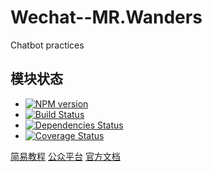 # Wechat--MR.Wanders
Chatbot practices

## 模块状态
- [![NPM version](https://badge.fury.io/js/wechat.png)](http://badge.fury.io/js/wechat)
- [![Build Status](https://travis-ci.org/node-webot/wechat.png?branch=master)](https://travis-ci.org/node-webot/wechat)
- [![Dependencies Status](https://david-dm.org/node-webot/wechat.png)](https://david-dm.org/node-webot/wechat)
- [![Coverage Status](https://coveralls.io/repos/node-webot/wechat/badge.png)](https://coveralls.io/r/node-webot/wechat)

[简易教程](https://mp.weixin.qq.com/debug/wxadoc/dev/index.html)
[公众平台](https://mp.weixin.qq.com/debug/wxadoc/dev/index.html)
[官方文档](https://mp.weixin.qq.com/wiki?t=resource/res_main&id=mp1445241432)


